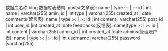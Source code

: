 数据库名称:blog
数据库表结构:
posts(文章表):
name | type
:-: | :-:
id | int
name | varchar(255)
amin_id | int
type | varchar(255)
created_at | date
comments(留言表):
name | type
:-: | :-:
id | int
content | varchar(255)
post_id | int
user_id |int
created_at |date
feedbacks(反馈表):
name|type
:-: | :-:
id | int
content | varchar(255)
admin_id | int
created_at |date
admins(管理账户表):
name | type
:-: | :-: 
id | int
username |varchar(255)
password |varchar(255)
